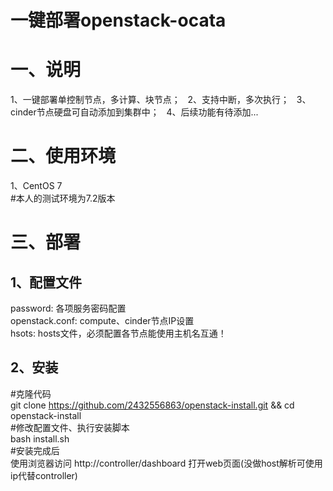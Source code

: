 一键部署openstack-ocata
=======================
# 一、说明  
1、一键部署单控制节点，多计算、块节点；  
2、支持中断，多次执行；  
3、cinder节点硬盘可自动添加到集群中；  
4、后续功能有待添加...  

# 二、使用环境  
1、CentOS 7  
#本人的测试环境为7.2版本  

# 三、部署  
## 1、配置文件  
password:               各项服务密码配置  
openstack.conf:         compute、cinder节点IP设置  
hsots:                  hosts文件，必须配置各节点能使用主机名互通！  
## 2、安装  
#克隆代码  
git clone https://github.com/2432556863/openstack-install.git && cd openstack-install  
#修改配置文件、执行安装脚本    
bash install.sh  
#安装完成后  
使用浏览器访问 http://controller/dashboard 打开web页面(没做host解析可使用ip代替controller)  
